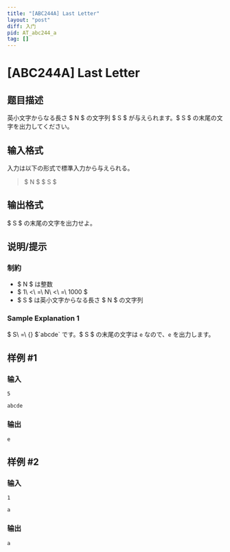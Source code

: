 ```yaml
---
title: "[ABC244A] Last Letter"
layout: "post"
diff: 入门
pid: AT_abc244_a
tag: []
---
```


# [ABC244A] Last Letter

## 题目描述

[problemUrl]: https://atcoder.jp/contests/abc244/tasks/abc244_a

英小文字からなる長さ $ N $ の文字列 $ S $ が与えられます。$ S $ の末尾の文字を出力してください。

## 输入格式

入力は以下の形式で標準入力から与えられる。

> $ N $ $ S $

## 输出格式

$ S $ の末尾の文字を出力せよ。

## 说明/提示

### 制約

- $ N $ は整数
- $ 1\ <\ =\ N\ <\ =\ 1000 $
- $ S $ は英小文字からなる長さ $ N $ の文字列

### Sample Explanation 1

$ S\ =\ {} $`abcde` です。$ S $ の末尾の文字は `e` なので、`e` を出力します。

## 样例 #1

### 输入

```
5
abcde
```

### 输出

```
e
```

## 样例 #2

### 输入

```
1
a
```

### 输出

```
a
```

